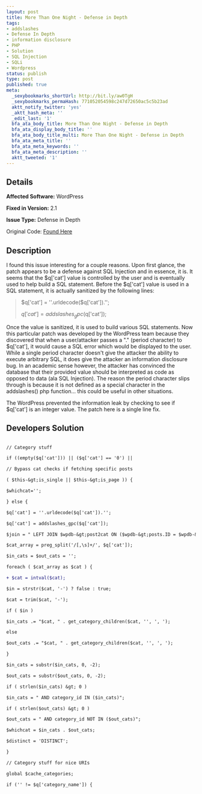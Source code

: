 ```yaml
---
layout: post
title: More Than One Night - Defense in Depth
tags:
- addslashes
- Defense In Depth
- information disclosure
- PHP
- Solution
- SQL Injection
- SQLi
- Wordpress
status: publish
type: post
published: true
meta:
  _sexybookmarks_shortUrl: http://bit.ly/aw0TgH
  _sexybookmarks_permaHash: 771052054598c247d72650ac5c5b23ad
  aktt_notify_twitter: 'yes'
  _aktt_hash_meta: ''
  _edit_last: '1'
  bfa_ata_body_title: More Than One Night - Defense in Depth
  bfa_ata_display_body_title: ''
  bfa_ata_body_title_multi: More Than One Night - Defense in Depth
  bfa_ata_meta_title: ''
  bfa_ata_meta_keywords: ''
  bfa_ata_meta_description: ''
  aktt_tweeted: '1'
---
```

## Details
__Affected Software:__ WordPress

__Fixed in Version:__  2.1

__Issue Type:__ Defense in Depth

Original Code: <a title="More than one night" href="http://spotthevuln.com/2010/03/more-than-one-night/" target="_blank">Found Here</a>
## Description
I found this issue interesting for a couple reasons. Upon first glance, the patch appears to be a defense against SQL Injection and in essence, it is. It seems that the $q['cat'] value is controlled by the user and is eventually used to help build a SQL statement. Before the $q['cat'] value is used in a SQL statement, it is actually sanitized by the following lines:
<blockquote>$q['cat'] = ''.urldecode($q['cat']).'';

$q['cat'] = addslashes_gpc($q['cat']);</blockquote>
Once the value is sanitized, it is used to build various SQL statements. Now this particular patch was developed by the WordPress team because they discovered that when a user/attacker passes a "." (period character) to $q['cat'], it would cause a SQL error which would be displayed to the user. While a single period character doesn't give the attacker the ability to execute arbitrary SQL, it does give the attacker an information disclosure bug. In an academic sense however, the attacker has convinced the database that their provided value should be interpreted as code as opposed to data (ala SQL Injection). The reason the period character slips through is because it is not defined as a special character in the addslashes() php function... this could be useful in other situations.

The WordPress prevented the information leak by checking to see if $q['cat'] is an integer value. The patch here is a single line fix.
## Developers Solution
```diff

// Category stuff

if ((empty($q['cat'])) || ($q['cat'] == '0') ||

// Bypass cat checks if fetching specific posts

( $this-&gt;is_single || $this-&gt;is_page )) {

$whichcat='';

} else {

$q['cat'] = ''.urldecode($q['cat']).'';

$q['cat'] = addslashes_gpc($q['cat']);

$join = " LEFT JOIN $wpdb-&gt;post2cat ON ($wpdb-&gt;posts.ID = $wpdb-&gt;post2cat.post_id) ";

$cat_array = preg_split('/[,\s]+/', $q['cat']);

$in_cats = $out_cats = '';

foreach ( $cat_array as $cat ) {

+ $cat = intval($cat);

$in = strstr($cat, '-') ? false : true;

$cat = trim($cat, '-');

if ( $in )

$in_cats .= "$cat, " . get_category_children($cat, '', ', ');

else

$out_cats .= "$cat, " . get_category_children($cat, '', ', ');

}

$in_cats = substr($in_cats, 0, -2);

$out_cats = substr($out_cats, 0, -2);

if ( strlen($in_cats) &gt; 0 )

$in_cats = " AND category_id IN ($in_cats)";

if ( strlen($out_cats) &gt; 0 )

$out_cats = " AND category_id NOT IN ($out_cats)";

$whichcat = $in_cats . $out_cats;

$distinct = 'DISTINCT';

}

// Category stuff for nice URIs

global $cache_categories;

if ('' != $q['category_name']) {

```
